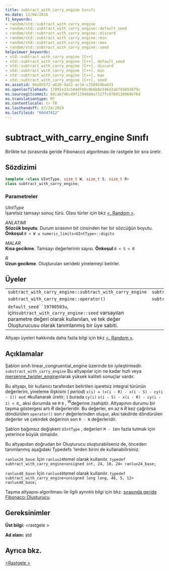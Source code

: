 ```yaml
---
title: subtract_with_carry_engine Sınıfı
ms.date: 11/04/2016
f1_keywords:
- random/std::subtract_with_carry_engine
- random/std::subtract_with_carry_engine::default_seed
- random/std::subtract_with_carry_engine::discard
- random/std::subtract_with_carry_engine::min
- random/std::subtract_with_carry_engine::max
- random/std::subtract_with_carry_engine::seed
helpviewer_keywords:
- std::subtract_with_carry_engine [C++]
- std::subtract_with_carry_engine [C++], default_seed
- std::subtract_with_carry_engine [C++], discard
- std::subtract_with_carry_engine [C++], min
- std::subtract_with_carry_engine [C++], max
- std::subtract_with_carry_engine [C++], seed
ms.assetid: 94a055f2-a620-4a22-ac34-c156924bab31
ms.openlocfilehash: 17091e33c504df60c0b6b8e346d2a6fd3893679c
ms.sourcegitcommit: 0dcab746c49f13946b0a7317fc9769130969e76d
ms.translationtype: MT
ms.contentlocale: tr-TR
ms.lasthandoff: 07/24/2019
ms.locfileid: "68447412"
---
```

# <a name="subtractwithcarryengine-class"></a>subtract_with_carry_engine Sınıfı

Birlikte tut (sırasında geride Fibonaccı) algoritması ile rastgele bir sıra üretir.

## <a name="syntax"></a>Sözdizimi

```cpp
template <class UIntType, size_t W, size_t S, size_t R>
class subtract_with_carry_engine;
```

### <a name="parameters"></a>Parametreler

*UIntType*\
İşaretsiz tamsayı sonuç türü. Olası türler için bkz [ \<. Random >](../standard-library/random.md).

*ANLATIMI*\
**Sözcük boyutu**. Durum sırasının bit cinsinden her bir sözcüğün boyutu. **Önkoşul**:`0 < W ≤ numeric_limits<UIntType>::digits`

*MALAR*\
**Kısa gecikme**. Tamsayı değerlerinin sayısı. **Önkoşul**:`0 < S < R`

*R*\
**Uzun gecikme**. Oluşturulan serideki yinelemeyi belirler.

## <a name="members"></a>Üyeler

||||
|-|-|-|
|`subtract_with_carry_engine::subtract_with_carry_engine`|`subtract_with_carry_engine::min`|`subtract_with_carry_engine::discard`|
|`subtract_with_carry_engine::operator()`|`subtract_with_carry_engine::max`|`subtract_with_carry_engine::seed`|
|`default_seed``19780503u`, için`subtract_with_carry_engine::seed` varsayılan parametre değeri olarak kullanılan, ve tek değer Oluşturucusu olarak tanımlanmış bir üye sabiti.|||

Altyapı üyeleri hakkında daha fazla bilgi için bkz [ \<. Random >](../standard-library/random.md).

## <a name="remarks"></a>Açıklamalar

Şablon sınıfı linear_congruential_engine üzerinde bir iyileştirmedir. [](../standard-library/linear-congruential-engine-class.md) `substract_with_carry_engine` Bu altyapılar için ne kadar hızlı veya [mersenne_twister_engine](../standard-library/mersenne-twister-engine-class.md)olarak yüksek kaliteli sonuçlar vardır.

Bu altyapı, bir kullanıcı tarafından belirtilen işaretsiz integral türünün değerlerini, yineleme ilişkisini ( *period*) `x(i) = (x(i - R) - x(i - S) - cy(i - 1)) mod M`kullanarak üretir; `1` burada `cy(i)` `x(i - S) - x(i - R) - cy(i - 1) < 0`,, aksi durumda ve `M` `0` , <sup>W</sup>değerine `2`sahiptir. Altyapının durumu bir taşıma göstergesi artı *R* değerleridir. Bu değerler, en az `N` *R* kez çağrılırsa döndürülen `operator()` son *r* değerlerinden oluşur, aksi takdirde döndürülen değerler ve çekirdek değerinin son `R - N` değerleridir.

Şablon bağımsız değişkeni `UIntType` , değerleri `M - 1`en fazla tutmak için yeterince büyük olmalıdır.

Bu altyapıdan doğrudan bir Oluşturucu oluşturabilseniz de, önceden tanımlanmış aşağıdaki Typedefs 'lerden birini de kullanabilirsiniz:

`ranlux24_base`: İçin `ranlux24`temel olarak kullanılır.
`typedef subtract_with_carry_engine<unsigned int, 24, 10, 24> ranlux24_base;`

`ranlux48_base`: İçin `ranlux48`temel olarak kullanılır.
`typedef subtract_with_carry_engine<unsigned long long, 48, 5, 12> ranlux48_base;`

Taşıma altyapısı algoritması ile ilgili ayrıntılı bilgi için bkz. [sırasında geride Fibonaccı Oluşturucu](https://en.wikipedia.org/wiki/Lagged_Fibonacci_generator).

## <a name="requirements"></a>Gereksinimler

**Üst bilgi:** \<rastgele >

**Ad alanı:** std

## <a name="see-also"></a>Ayrıca bkz.

[\<Rastgele >](../standard-library/random.md)

